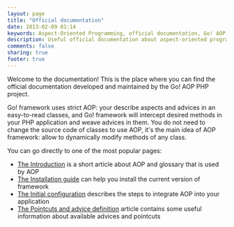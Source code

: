 ```yaml
---
layout: page
title: "Official documentation"
date: 2013-02-09 01:14
keywords: Aspect-Oriented Programming, official documentation, Go! AOP PHP, AOP, useful links
description: Useful official documentation about aspect-oriented programming with Go! AOP PHP framework.
comments: false
sharing: true
footer: true
---
```


Welcome to the documentation! This is the place where you can find the official documentation developed and maintained
by the Go! AOP PHP project.

Go! framework uses strict AOP: your describe aspects and advices in an easy-to-read classes, and Go! framework will
intercept desired methods in your PHP application and weave advices in them. You do not need to change the source code of
classes to use AOP, it's the main idea of AOP framework: allow to dynamically modify methods of any class.

You can go directly to one of the most popular pages:

* [The Introduction](/docs/introduction/) is a short article about AOP and glossary that is used by AOP
* [The Installation guide](/docs/installation/) can help you install the current version of framework
* [The Initial configuration](/docs/initial-configuration/) describes the steps to integrate AOP into your application
* [The Pointcuts and advice definition](/docs/pointcuts-and-advices/) article contains some useful information about
available advices and pointcuts
